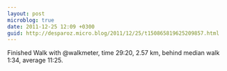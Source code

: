 ```yaml
---
layout: post
microblog: true
date: 2011-12-25 12:09 +0300
guid: http://desparoz.micro.blog/2011/12/25/t150865819625209857.html
---
```

Finished Walk with @walkmeter, time 29:20, 2.57 km, behind median walk 1:34, average 11:25.
